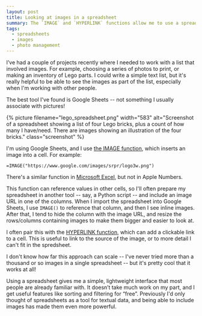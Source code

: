 ```yaml
---
layout: post
title: Looking at images in a spreadsheet
summary: The `IMAGE` and `HYPERLINK` functions allow me to use a spreadsheet as a lightweight, collaborative space for dealing with images.
tags:
  - spreadsheets
  - images
  - photo management
---
```

I’ve had a couple of projects recently where I needed to work with a list that involved images.
For example, choosing a series of photos to print, or making an inventory of Lego parts.
I could write a simple text list, but it's really helpful to be able to see the images as part of the list, especially when I'm working with other people.

The best tool I've found is Google Sheets -- not something I usually associate with pictures!

{%
  picture
  filename="lego_spreadsheet.png"
  width="583"
  alt="Screenshot of a spreadsheet showing a list of four Lego bricks, plus a count of how many I have/need. There are images showing an illustration of the four bricks."
  class="screenshot"
%}

I'm using Google Sheets, and I use [the IMAGE function][image_sheets], which inserts an image into a cell.
For example:

```
=IMAGE("https://www.google.com/images/srpr/logo3w.png")
```

There's a similar function in [Microsoft Excel][image_excel], but not in Apple Numbers.

This function can reference values in other cells, so I'll often prepare my spreadsheet in another tool -- say, a Python script -- and include an image URL in one of the columns.
When I import the spreadsheet into Google Sheets, I use `IMAGE()` to reference that column, and then I see inline images.
After that, I tend to hide the column with the image URL, and resize the rows/columns containing images to make them bigger and easier to look at.

I often pair this with the [HYPERLINK function][hyperlink], which can add a clickable link to a cell.
This is useful to link to the source of the image, or to more detail I can't fit in the spredsheet.

I don't know how far this approach can scale -- I've never tried more than a thousand or so images in a single spreadsheet -- but it's pretty cool that it works at all!

Using a spreadsheet gives me a simple, lightweight interface that most people are already familiar with.
It doesn’t take much work on my part, and I get useful features like sorting and filtering for “free”.
Previously I'd only thought of spreadsheets as a tool for textual data, and being able to include images has made them even more powerful.

[image_sheets]: https://support.google.com/docs/answer/3093333?hl=en-GB
[image_excel]: https://support.microsoft.com/en-gb/office/image-function-7e112975-5e52-4f2a-b9da-1d913d51f5d5
[hyperlink]: https://support.google.com/docs/answer/3093313?hl=en-GB
